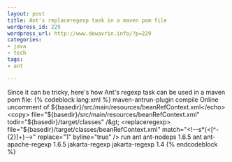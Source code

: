 ```yaml
--- 
layout: post
title: Ant's replaceregexp task in a maven pom file
wordpress_id: 229
wordpress_url: http://www.dewavrin.info/?p=229
categories: 
- java
- tech
tags:
- ant

---
```

Since it can be tricky, here's how Ant's regexp task can be used in a maven pom file:
{% codeblock lang:xml %}
<plugin>
  <artifactId>maven-antrun-plugin</artifactId>
  <executions>
    <execution>
      <phase>compile</phase>
      <configuration>
        <tasks>
          <echo>Online uncomment of ${basedir}/src/main/resources/beanRefContext.xml</echo>
          <copy>
              file="${basedir}/src/main/resources/beanRefContext.xml"
              todir="${basedir}/target/classes" /&gt;
          <replaceregexp>
              file="${basedir}/target/classes/beanRefContext.xml"
              match="&lt;!--s*(&lt;[^-{2}]+)--&gt;" replace="1"
              byline="true" /&gt;
        </replaceregexp>
          </copy>
        </tasks>
      </configuration>
      <goals>
        <goal>run</goal>
      </goals>
    </execution>
  </executions>
  <dependencies>
    <dependency>
      <groupId>ant</groupId>
      <artifactId>ant-nodeps</artifactId>
      <version>1.6.5</version>
    </dependency>
    <dependency>
      <groupId>ant</groupId>
      <artifactId>ant-apache-regexp</artifactId>
      <version>1.6.5</version>
    </dependency>
    <dependency>
      <artifactId>jakarta-regexp</artifactId>
      <groupId>jakarta-regexp</groupId>
      <version>1.4</version>
    </dependency>
  </dependencies>
</plugin>
{% endcodeblock %}
